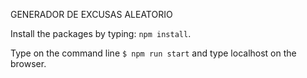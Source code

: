 GENERADOR DE EXCUSAS ALEATORIO








Install the packages by typing: `npm install`.

Type on the command line `$ npm run start` and type localhost on the browser.

